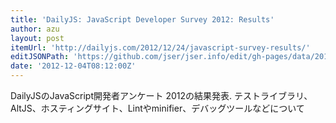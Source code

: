 ```yaml
---
title: 'DailyJS: JavaScript Developer Survey 2012: Results'
author: azu
layout: post
itemUrl: 'http://dailyjs.com/2012/12/24/javascript-survey-results/'
editJSONPath: 'https://github.com/jser/jser.info/edit/gh-pages/data/2012/12/index.json'
date: '2012-12-04T08:12:00Z'
---
```

DailyJSのJavaScript開発者アンケート 2012の結果発表.
テストライブラリ、AltJS、ホスティングサイト、Lintやminifier、デバッグツールなどについて
